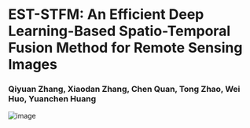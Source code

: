 # EST-STFM: An Efficient Deep Learning-Based Spatio-Temporal Fusion Method for Remote Sensing Images
### Qiyuan Zhang, Xiaodan Zhang, Chen Quan, Tong Zhao, Wei Huo, Yuanchen Huang
![image](https://github.com/ainakangda/EST-STFM/blob/main/fig1.jpg)
